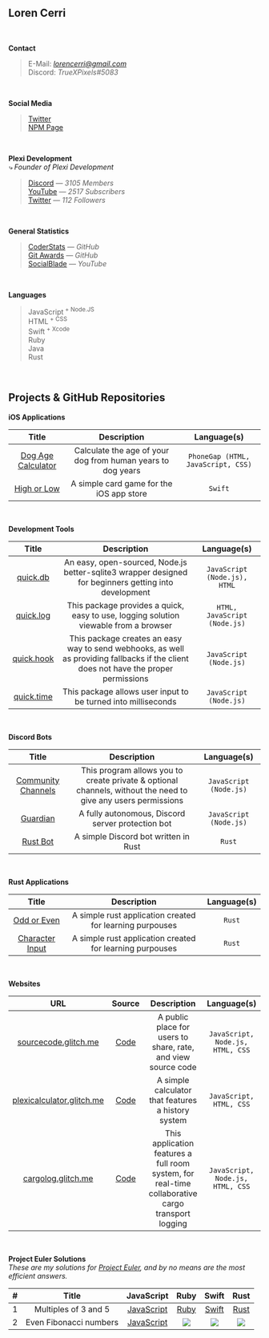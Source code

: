 ## Loren Cerri

<br>

**Contact**
> E-Mail: *lorencerri@gmail.com* <br>
> Discord: *TrueXPixels#5083*

<br>

**Social Media**
> [Twitter](https://twitter.com/truexpixels) <br>
> [NPM Page](https://www.npmjs.com/~truexpixels) <br>

<br>

**Plexi Development** <br>
*⤷ Founder of Plexi Development*
> [Discord](https://discord.gg/plexidev) — *3105 Members* <br>
> [YouTube](https://youtube.com/c/TrueXPixels) — *2517 Subscribers* <br>
> [Twitter](https://twitter.com/plexidev) — *112 Followers*

<br>

**General Statistics**
> [CoderStats](https://coderstats.net/github/#TrueXPixels) — *GitHub* <br>
> [Git Awards](http://git-awards.com/users/truexpixels) — *GitHub* <br>
> [SocialBlade](https://socialblade.com/youtube/user/truexpixels) — *YouTube*

<br>

**Languages** <br>
> JavaScript<sup> + Node.JS</sup> <br>
> HTML<sup> + CSS</sup> <br>
> Swift<sup> + Xcode</sup> <br>
> Ruby <br>
> Java <br>
> Rust <br>

<br>

## Projects & GitHub Repositories

**iOS Applications**

Title | Description | Language(s)
:---: | :---: | :---:
[Dog Age Calculator](https://itunes.apple.com/us/app/dog-age-calculator/id1432254594?mt=8) | Calculate the age of your dog from human years to dog years | `PhoneGap (HTML, JavaScript, CSS)`
[High or Low](https://github.com/TrueXPixels/High-or-Low) | A simple card game for the iOS app store | `Swift`

<br>

**Development Tools**

Title | Description | Language(s)
:---: | :---: | :---:
[quick.db](https://github.com/TrueXPixels/quick.db) | An easy, open-sourced, Node.js better-sqlite3 wrapper designed for beginners getting into development | `JavaScript (Node.js), HTML`
[quick.log](https://github.com/TrueXPixels/quick.log) | This package provides a quick, easy to use, logging solution viewable from a browser | `HTML, JavaScript (Node.js)`
[quick.hook](https://github.com/TrueXPixels/quick.hook) | This package creates an easy way to send webhooks, as well as providing fallbacks if the client does not have the proper permissions | `JavaScript (Node.js)`
[quick.time](https://www.npmjs.com/package/quick.time) | This package allows user input to be turned into milliseconds | `JavaScript (Node.js)`

<br>

**Discord Bots**

Title | Description | Language(s)
:---: | :---: | :---:
[Community Channels](https://github.com/TrueXPixels/Community-Channels) | This program allows you to create private & optional channels, without the need to give any users permissions | `JavaScript (Node.js)`
[Guardian](https://github.com/TrueXPixels/Guardian) | A fully autonomous, Discord server protection bot | `JavaScript (Node.js)`
[Rust Bot](https://github.com/TrueXPixels/Rust_Bot) | A simple Discord bot written in Rust | `Rust`

<br>

**Rust Applications**

Title | Description | Language(s)
:---: | :---: | :---:
[Odd or Even](https://github.com/TrueXPixels/odd_or_even) | A simple rust application created for learning purpouses | `Rust`
[Character Input](https://github.com/TrueXPixels/character_input) | A simple rust application created for learning purpouses | `Rust`

<br>

**Websites**

URL | Source | Description | Language(s)
:---: | :---: | :---: | :---:
[sourcecode.glitch.me](https://sourcecode.glitch.me/) | [Code](https://glitch.com/edit/#!/sourcecode) | A public place for users to share, rate, and view source code | `JavaScript, Node.js, HTML, CSS`
[plexicalculator.glitch.me](https://plexicalculator.glitch.me/) | [Code](https://glitch.com/edit/#!/plexicalculator) | A simple calculator that features a history system | `JavaScript, HTML, CSS`
[cargolog.glitch.me](https://cargolog.glitch.me/) | [Code](https://glitch.com/edit/#!/cargolog) | This application features a full room system, for real-time collaborative cargo transport logging | `JavaScript, Node.js, HTML, CSS`

<br>

**Project Euler Solutions** <br>
*These are my solutions for [Project Euler](https://projecteuler.net/), and by no means are the most efficient answers.*
  
\# | Title | JavaScript | Ruby | Swift | Rust
:---: | :---: | :---: | :---: | :---: | :---:
1 | Multiples of 3 and 5 | [JavaScript](https://repl.it/@lorencerri/project-euler-1) | [Ruby](https://repl.it/@lorencerri/project-euler-1ruby) | [Swift](https://repl.it/@lorencerri/project-euler-1swift) | [Rust](https://repl.it/@lorencerri/project-euler-1rust)
2 | Even Fibonacci numbers | [JavaScript](https://repl.it/@lorencerri/project-euler-2) | ![](https://cdn0.iconfinder.com/data/icons/octicons/1024/x-24.png) | ![](https://cdn0.iconfinder.com/data/icons/octicons/1024/x-24.png) | ![](https://cdn0.iconfinder.com/data/icons/octicons/1024/x-24.png)
